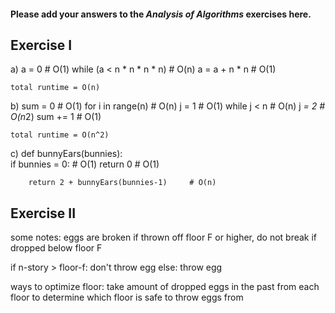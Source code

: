 #### Please add your answers to the ***Analysis of  Algorithms*** exercises here.

## Exercise I

a)  a = 0    # O(1)
    while (a < n * n * n * n)    # O(n)
        a = a + n * n   # O(1)

    total runtime = O(n)


b)  sum = 0     # O(1)
    for i in range(n)   # O(n)
        j = 1       # O(1)
        while j < n     # O(n)
        j *= 2      # O(n*2)
        sum += 1    # O(1)

    total runtime = O(n^2)


c)  def bunnyEars(bunnies):     
        if bunnies = 0:     # O(1)
            return 0        # O(1)

        return 2 + bunnyEars(bunnies-1)     # O(n)

## Exercise II


some notes: eggs are broken if thrown off floor F or higher, do not break if dropped below floor F

if n-story > floor-f:
    don't throw egg
else:
    throw egg

ways to optimize floor: take amount of dropped eggs in the past from each floor to determine which floor is safe to throw eggs from